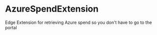# AzureSpendExtension
Edge Extension for retrieving Azure spend so you don't have to go to the portal 
